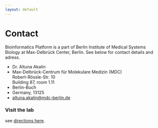 ```yaml
---
layout: default
---
```


# Contact

Bioinformatics Platform is a part of Berlin Institute of Medical
Systems Biology at Max-Delbrück Center, Berlin. See below for contact
details and adress.

<ul class="vcard">
    <li class="fn">Dr. Altuna Akalin</li>
    <li class="street-address">
        Max-Delbrück-Centrum für Molekulare Medizin (MDC) <br>
        Robert-Rössle-Str. 10 <br>
        Building 87, room 1.11
    </li>
    <li class="locality">Berlin-Buch</li>
    <li><span class="state">Germany</span>, <span class="zip">13125</span></li>
    <li class="email"><a href="#">altuna.akalin@mdc-berlin.de</a></li>
</ul>

### Visit the lab

see [directions here](https://www.mdc-berlin.de/8233888/en/about_the_mdc/wegweiser).
